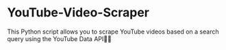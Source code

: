 # YouTube-Video-Scraper
This Python script allows you to scrape YouTube videos based on a search query using the YouTube Data API🧑‍💻
